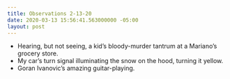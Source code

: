 ```yaml
---
title: Observations 2-13-20
date: 2020-03-13 15:56:41.563000000 -05:00
layout: post
---
```


- Hearing, but not seeing, a kid’s bloody-murder tantrum at a Mariano’s grocery store.
- My car’s turn signal illuminating the snow on the hood, turning it yellow.
- Goran Ivanovic’s amazing guitar-playing.